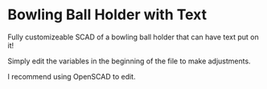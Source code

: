 # Bowling Ball Holder with Text
Fully customizeable SCAD of a bowling ball holder that can have text put on it!

Simply edit the variables in the beginning of the file to make adjustments.

I recommend using OpenSCAD to edit.
